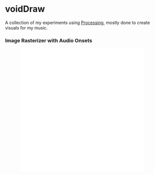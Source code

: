 # voidDraw
A collection of my experiments using [Processing](https://processing.org/), mostly done to create visuals for my music.


### Image Rasterizer with Audio Onsets
<p align="center"> <img src="https://github.com/shoegazerstella/voidDraw/blob/main/image_rasterizer_with_audio_onsets/image_rasterizer_with_beat_onset.gif" width="400" height="400"> </p>
